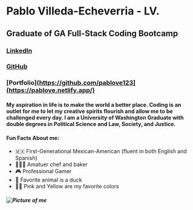 # Pablo Villeda-Echeverria - LV. 
## Graduate of GA Full-Stack Coding Bootcamp 
### 	[LinkedIn](https://www.linkedin.com/in/pablove/) 
### [GitHub](https://github.com/pablove123)
### [Portfolio](https://github.com/pablove123](https://pablove.netlify.app/)
####  My aspiration in life is to make the world a better place. Coding is an outlet for me to let my creative spirits flourish and allow me to be challenged every day. I am a University of Washington Graduate with double degrees in Political Science and Law, Society, and Justice.
#### Fun Facts About me: 
- 🇲🇽 First-Generational Mexican-American (fluent in both English and Spanish)
- 👨🏽‍🍳 Amatuer chef and baker
- 🎮  Professional Gamer
- 🦆 Favorite animal is a duck
-  💖💛 Pink and Yellow are my favorite colors

##### ![Picture of me](https://media-exp1.licdn.com/dms/image/C4E03AQG6Gz2988_ZlA/profile-displayphoto-shrink_800_800/0/1618382107352?e=2147483647&v=beta&t=AH0Qco0In-nwLEZG3jzPM-8rBpgO_BSCR8WyaxxNCfw)
